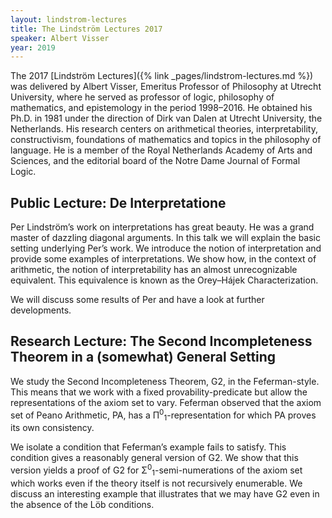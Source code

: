 ```yaml
---
layout: lindstrom-lectures
title: The Lindström Lectures 2017
speaker: Albert Visser
year: 2019
---
```

The 2017 [Lindström Lectures]({% link _pages/lindstrom-lectures.md %}) was delivered by Albert Visser, Emeritus Professor of Philosophy at Utrecht University, where he served as professor of logic, philosophy of mathematics, and epistemology in the period 1998–2016. He obtained his Ph.D. in 1981 under the direction of Dirk van Dalen at Utrecht University, the Netherlands. His research centers on arithmetical theories, interpretability, constructivism, foundations of mathematics and topics in the philosophy of language. He is a member of the Royal Netherlands Academy of Arts and Sciences, and the editorial board of the Notre Dame Journal of Formal Logic.

## Public Lecture: De Interpretatione

Per Lindström’s work on interpretations has great beauty. He was a grand master of dazzling diagonal arguments. In this talk we will explain the basic setting underlying Per’s work. We introduce the notion of interpretation and provide some examples of interpretations. We show how, in the context of arithmetic, the notion of interpretability has an almost unrecognizable equivalent. This equivalence is known as the Orey&ndash;Hájek Characterization.

We will discuss some results of Per and have a look at further developments.

## Research Lecture: The Second Incompleteness Theorem in a (somewhat) General Setting

We study the Second Incompleteness Theorem, G2, in the Feferman-style. This means that we work with a fixed provability-predicate but allow the representations of the axiom set to vary. Feferman observed that the axiom set of Peano Arithmetic, PA, has a &Pi;<sup>0</sup><sub>1</sub>-representation for which PA proves its own consistency.

We isolate a condition that Feferman’s example fails to satisfy. This condition gives a reasonably general version of G2. We show that this version yields a proof of G2 for &Sigma;<sup>0</sup><sub>1</sub>-semi-numerations of the axiom set which works even if the theory itself is not recursively enumerable. We discuss an interesting example that illustrates that we may have G2 even in the absence of the Löb conditions.
